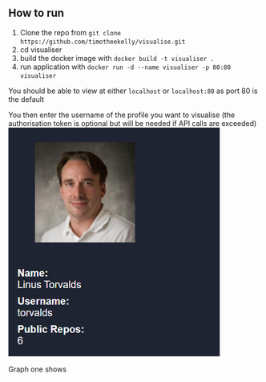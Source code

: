 ## How to run 
1. Clone the repo from `git clone https://github.com/timotheekelly/visualise.git`
2. cd visualiser
3. build the docker image with `docker build -t visualiser .`
4. run application with `docker run -d --name visualiser -p 80:80 visualiser`

You should be able to view at either `localhost` or `localhost:80` as port 80 is the default

You then enter the username of the profile you want to visualise (the authorisation token is optional but will be needed if API calls are exceeded)
![bio](images/bio.png)

Graph one shows 